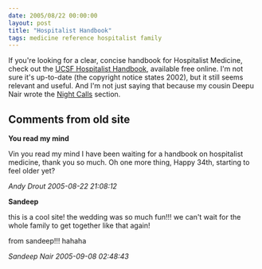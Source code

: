 ```yaml
---
date: 2005/08/22 00:00:00
layout: post
title: "Hospitalist Handbook"
tags: medicine reference hospitalist family
---
```


If you're looking for a clear, concise handbook for Hospitalist Medicine, check out the [UCSF Hospitalist Handbook](http://medicine.ucsf.edu/education/resed/handbook/index.html), available free online. I'm not sure it's up-to-date (the copyright notice states 2002), but it still seems relevant and useful. And I'm not just saying that because my cousin Deepu Nair wrote the [Night Calls](http://medicine.ucsf.edu/education/resed/handbook/HospH2002_C1.htm) section.

<div id="comment-box">
<h2>Comments from old site</h2>

<div class="one-comment">
<p><b>You read my mind</b></p>
<p>
Vin you read my mind I have been waiting for a handbook on hospitalist
medicine, thank you so much. Oh one more thing, Happy 34th, starting
to feel older yet?
</p>
<address class="signature">
<span class="author">Andy Drout</span>
<span class="date">2005-08-22 21:08:12</span>
</address>
</div>

<div class="one-comment">
<p><b>Sandeep</b></p>
<p>
this is a cool site!  the wedding was so much fun!!! we can't wait for
the whole family to get together like that again!
</p>

<p>
from sandeep!!! hahaha
</p>
<address class="signature">
<span class="author">Sandeep Nair</span>
<span class="date">2005-09-08 02:48:43</span>
</address>
</div>

</div>
